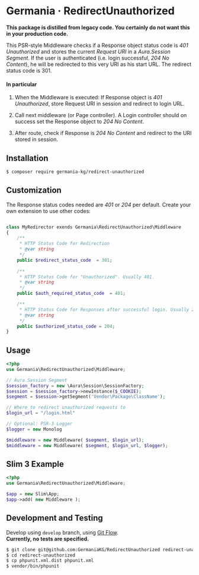 # Germania · RedirectUnauthorized

**This package is distilled from legacy code. You certainly do not want this in your production code.**

This PSR-style Middleware checks if a Response object status code is *401 Unauthorized* and stores the current *Request URI* in a *Aura.Session Segment*. If the user is authenticated (i.e. login successful, *204 No Content*), he will be redirected to this very URI as his start URL. The redirect status code is 301.

#### In particular

1. When the Middleware is executed: If Response object is *401 Unauthorized*, store Request URI in session and redirect to login URL.

2. Call next middleware (or Page controller). A Login controller should on success set the Response object to *204 No Content*.

3. After route, check if Response is *204 No Content* and redirect to the URI stored in session.



## Installation

```bash
$ composer require germania-kg/redirect-unauthorized
```



## Customization

The Response status codes needed are *401* or *204* per default. Create your own extension to use other codes:

```php

class MyRedirector exends Germania\RedirectUnauthorized\Middleware
{
    /**
     * HTTP Status Code for Redirection
     * @var string
     */
    public $redirect_status_code  = 301;
    
    /**
     * HTTP Status Code for "Unauthorized". Usually 401.
     * @var string
     */
    public $auth_required_status_code  = 401;

    /**
     * HTTP Status Code for Responses after successful login. Usually 204.
     * @var string
     */
    public $authorized_status_code = 204;
}
```


## Usage

```php
<?php
use Germania\RedirectUnauthorized\Middleware;

// Aura.Session Segment
$session_factory = new \Aura\Session\SessionFactory;
$session = $session_factory->newInstance($_COOKIE);
$segment = $session->getSegment('Vendor\Package\ClassName');

// Where to redirect unauthorized requests to
$login_url = "/login.html"

// Optional: PSR-3 Logger
$logger = new Monolog

$middleware = new Middleware( $segment, $login_url);
$middleware = new Middleware( $segment, $login_url, $logger);

```


## Slim 3 Example

```php
<?php
use Germania\RedirectUnauthorized\Middleware;

$app = new Slim\App;
$app->add( new Middleware ); 
```

## Development and Testing

Develop using `develop` branch, using [Git Flow](https://github.com/nvie/gitflow).   
**Currently, no tests are specified.**

```bash
$ git clone git@github.com:GermaniaKG/RedirectUnauthorized redirect-unauthorized
$ cd redirect-unauthorized
$ cp phpunit.xml.dist phpunit.xml
$ vendor/bin/phpunit
```
